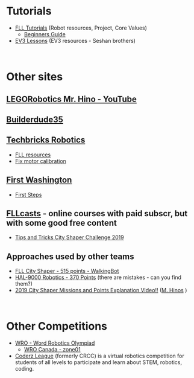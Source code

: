 # Tutorials
* [FLL Tutorials](http://flltutorials.com) (Robot resources, Project, Core Values)
    * [Beginners Guide](http://flltutorials.com/translations/en-us/Worksheets/BeginnersGuide.pdf)
* [EV3 Lessons](http://ev3lessons.com/en/Lessons.html?tab=beginner) (EV3 resources - Seshan brothers)

<br>

# Other sites

## [LEGORobotics Mr. Hino - YouTube](https://www.youtube.com/channel/UCvuw_UluXNRPKhqK5GU8SrQ)

## [Builderdude35](https://www.youtube.com/channel/UCuXq-jiU0ANeBcF_Tvq1D7g)

## [Techbricks Robotics](https://techbrick.com)
* [FLL resources](https://techbrick.com/fll-resources/fll2019)
* [Fix motor calibration](https://techbrick.com/techbrick/Lego/TechBrick/TechTips/NXTCalibration/)

## [First Washington](http://firstwa.org)
* [First Steps](http://firstwa.org/wp-content/uploads/2018/10/FIRST%20Steps%20-%20FLL%20Complete%20Guide.pdf)

## [FLLcasts](https://www.fllcasts.com/) - online courses with paid subscr, but with some good free content
* [Tips and Tricks City Shaper Challenge 2019](https://www.fllcasts.com/competitions/first-lego-league/2019-city-shaper-challenge/tips-and-tricks-fll-2019)

## Approaches used by other teams
* [FLL City Shaper - 515 points - WalkingBot](https://www.youtube.com/watch?v=LAsDQfTq8HU)
* [HAL-9000 Robotics - 370 Points](https://www.youtube.com/watch?v=zhxjdhFBTmo) (there are mistakes - can you find them?)
* [2019 City Shaper Missions and Points Explanation Video!!](https://www.youtube.com/watch?v=JL-0YojPWmM) ([M. Hinos](https://www.youtube.com/channel/UCvuw_UluXNRPKhqK5GU8SrQ) )

<br>

# Other Competitions
* [WRO - Word Robotics Olympiad](https://wro-association.org/home/)
    * [WRO Canada - zone01](http://www.zone01.ca/index.php/en-ca/)
* [Coderz League](https://coderzleague.com/) (formerly CRCC) is a virtual robotics competition for students of all levels to participate and learn about STEM, robotics, coding.

